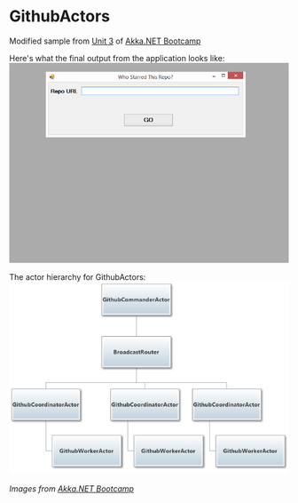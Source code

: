 # GithubActors

Modified sample from [Unit 3](https://github.com/petabridge/akka-bootcamp/tree/master/src/Unit-3) of [Akka.NET Bootcamp](https://github.com/petabridge/akka-bootcamp)

Here's what the final output from the application looks like:
![Final output](app_result.gif)

The actor hierarchy for GithubActors:
![High-level overview](Diagrams/actor-hierarchy.png)

*Images from [Akka.NET Bootcamp](https://github.com/petabridge/akka-bootcamp)*